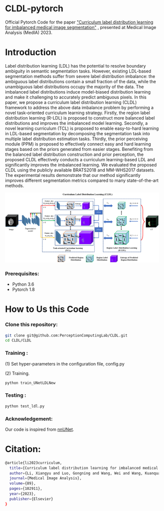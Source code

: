 # CLDL-pytorch

Official Pytorch Code for the paper ["Curriculum label distribution learning for imbalanced medical image segmentation"](https://www.sciencedirect.com/science/article/abs/pii/S1361841523001718) ,  presented  at  Medical Image Analysis (MedIA) 2023.




# Introduction

Label distribution learning (LDL) has the potential to resolve boundary ambiguity in semantic segmentation tasks. However, existing LDL-based segmentation methods suffer from severe label distribution imbalance: the ambiguous label distributions contain a small fraction of the data, while the unambiguous label distributions occupy the majority of the data. The imbalanced label distributions induce model-biased distribution learning and make it challenging to accurately predict ambiguous pixels. In this paper, we propose a curriculum label distribution learning (CLDL) framework to address the above data imbalance problem by performing a novel task-oriented curriculum learning strategy. Firstly, the region label distribution learning (R-LDL) is proposed to construct more balanced label distributions and improves the imbalanced model learning. Secondly, a novel learning curriculum (TCL) is proposed to enable easy-to-hard learning in LDL-based segmentation by decomposing the segmentation task into multiple label distribution estimation tasks. Thirdly, the prior perceiving module (PPM) is proposed to effectively connect easy and hard learning stages based on the priors generated from easier stages. Benefiting from the balanced label distribution construction and prior perception, the proposed CLDL effectively conducts a curriculum learning-based LDL and significantly improves the imbalanced learning. We evaluated the proposed CLDL using the publicly available BRATS2018 and MM-WHS2017 datasets. The experimental results demonstrate that our method significantly improves different segmentation metrics compared to many state-of-the-art methods. 

<p align="center">
  <img src="images/CLDL.png" width="800"/>
</p>

### Prerequisites:

- Python 3.6
- Pytorch 1.8 

# How to Us this Code

### Clone this repository:

```bash
git clone git@github.com:PerceptionComputingLab/CLDL.git
cd CLDL/CLDL
```



### Training :

 (1) Set hyper-parameters in the configuration file, config.py 

 (2) Training.

```bash
python train_UNetLDLNew 
```

### Testing :

```bash 
python test_ldl.py
```

### Acknowledgement:

Our code is inspired from <a href="https://github.com/MIC-DKFZ/nnUNet">nnUNet</a>.

# Citation:

```bash 
@article{li2023curriculum,
  title={Curriculum label distribution learning for imbalanced medical image segmentation},
  author={Li, Xiangyu and Luo, Gongning and Wang, Wei and Wang, Kuanquan and Li, Shuo},
  journal={Medical Image Analysis},
  volume={89},
  pages={102911},
  year={2023},
  publisher={Elsevier}
}
```
